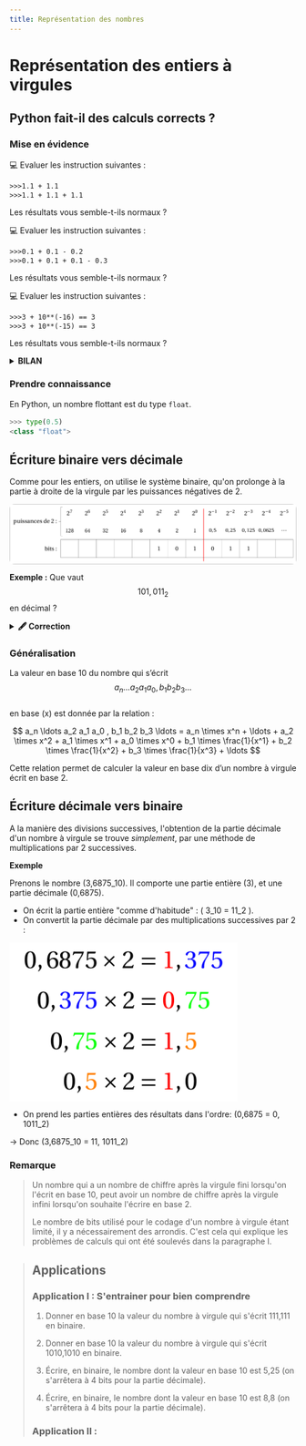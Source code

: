 ```yaml
---
title: Représentation des nombres
---
```


<link rel="stylesheet" href="../assets/style.css" />
<script src="https://cdn.jsdelivr.net/npm/mathjax@3/es5/tex-mml-chtml.js"></script>

# Représentation des entiers à virgules

## Python fait-il des calculs corrects ?

### Mise en évidence

💻 Evaluer les instruction suivantes :  

```shell
>>>1.1 + 1.1
>>>1.1 + 1.1 + 1.1
```
Les résultats vous semble-t-ils normaux ?  

  
💻 Evaluer les instruction suivantes :  

```shell
>>>0.1 + 0.1 - 0.2
>>>0.1 + 0.1 + 0.1 - 0.3
```
Les résultats vous semble-t-ils normaux ?  


💻 Evaluer les instruction suivantes :  

```shell
>>>3 + 10**(-16) == 3
>>>3 + 10**(-15) == 3
```

Les résultats vous semble-t-ils normaux ?  
    
  
<details>
  <summary style="cursor: pointer; font-weight: bold;">BILAN</summary>
  <div style="margin-top: 10px;">
    <p>Les ordinateurs ne travaillent qu’en binaire (0 et 1). Or, certains nombres décimaux ne peuvent <strong>pas être représentés exactement</strong> en binaire, de la même façon que \( \frac{1}{3} = 0.333333 \) ne peut pas s’écrire exactement en base 10.</p>
  </div>
</details>

### Prendre connaissance

En Python, un nombre flottant est du type `float`.

```python
>>> type(0.5)
<class "float">
```

## Écriture binaire vers décimale

Comme pour les entiers, on utilise le système binaire, qu'on prolonge à la partie à droite de la virgule par les puissances négatives de 2.

<div style="display: flex; flex-direction:column;  border: 1px solid #ccc; text-align: center; border-radius: 8px; ">
  <img src="../../images/puissances2neg.png" alt="Base 2 -> Base 10" width="1000" />
</div>

**Exemple :** Que vaut $$101{,}011_2$$ en décimal ?

<details>
  <summary style="cursor: pointer; font-weight: bold;">🖋️ Correction</summary>
  <div style="margin-top: 10px;">
    <p>$$101{,}011_2 = 1 \times 2^2 + 0 \times 2^1 + 1 \times 2^0 + 0 \times 2^{-1} + 1 \times 2^{-2} + 1 \times 2^{-3} = 4 + 1 + 0{,}25 + 0{,}125 = 5{,}375$$</p>
  </div>
</details>

### Généralisation

> <span style="color:red;">
 La valeur en base 10 du nombre qui s’écrit  
 $$ a_n \ldots a_2 a_1 a_0 , b_1 b_2 b_3 \ldots $$   
 en base \(x\) est donnée par la relation :
</span>
>
><span style="color:red;">
$$
a_n \ldots a_2 a_1 a_0 , b_1 b_2 b_3 \ldots = a_n \times x^n + \ldots + a_2 \times x^2 + a_1 \times x^1 + a_0 \times x^0 + b_1 \times \frac{1}{x^1} + b_2 \times \frac{1}{x^2} + b_3 \times \frac{1}{x^3} + \ldots
$$
</span>
>
><span style="color:red;">
Cette relation permet de calculer la valeur en base dix d’un nombre à virgule écrit en base 2.
</span>
>

## Écriture décimale vers binaire

A la manière des divisions successives, l'obtention de la partie décimale d'un nombre à virgule se trouve *simplement*, par une méthode de multiplications par 2 successives.

**Exemple**

Prenons le nombre \(3,6875_10\). Il comporte une partie entière (3), et une partie décimale (0,6875).

* On écrit la partie entière "comme d'habitude" : \( 3_10 = 11_2 \).
* On convertit la partie décimale par des multiplications successives par 2 :

<div style="display: flex; flex-direction:column;  text-align: center; ">
  <img src="../../images/conversion_puissance2neg.png" alt="Multiplications successives par 2" width="400" />
</div>

* On prend les parties entières des résultats dans l'ordre: \(0,6875 = 0, 1011_2\)

-> Donc \(3,6875_10 = 11, 1011_2\)

### Remarque

>Un nombre qui a un nombre de chiffre après la virgule fini lorsqu'on l'écrit en base 10, peut avoir un nombre de chiffre après la virgule infini lorsqu'on souhaite l'écrire en base 2.
>
>Le nombre de bits utilisé pour le codage d'un nombre à virgule étant limité, il y a nécessairement des arrondis. C'est cela qui explique les problèmes de calculs qui ont été soulevés dans la paragraphe I.
>

> ## Applications
>
> ### Application I : S'entrainer pour bien comprendre
>
>1) Donner en base 10 la valeur du nombre à virgule qui s'écrit 111,111 en binaire.
>
>2) Donner en base 10 la valeur du nombre à virgule qui s'écrit 1010,1010 en binaire.
>
>3) Écrire, en binaire, le nombre dont la valeur en base 10 est 5,25 (on s'arrêtera à 4 bits pour la partie décimale).
>
>4) Écrire, en binaire, le nombre dont la valeur en base 10 est 8,8 (on s'arrêtera à 4 bits pour la partie décimale).
>
>
> ### Application II : 